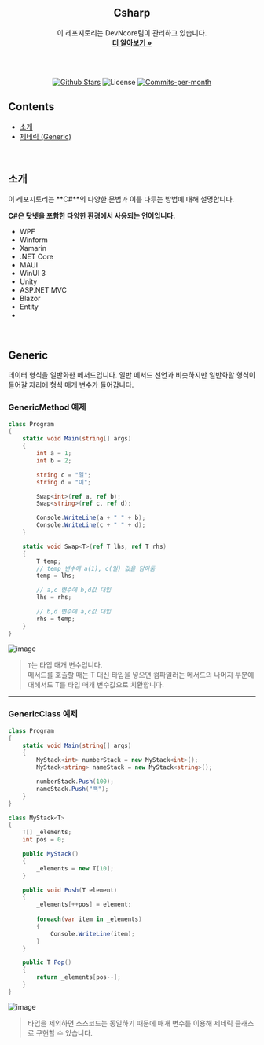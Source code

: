 <div align=center>
  <h2>Csharp</h2>
 
  이 레포지토리는 DevNcore팀이 관리하고 있습니다.
  <br />
  <a href="https://github.com/devncore/devncore"><strong>더 알아보기 »</strong></a>
 
  <br />
  <br />
 
  <p align="center">
   <a href="https://github.com/devncore/csharp/stargazers"><img src="https://img.shields.io/github/stars/devncore/csharp" alt="Github Stars"></a>
   <img src="https://img.shields.io/github/license/devncore/csharp" alt="License">
   <a href="https://github.com/devncore/csharp/pulse"><img src="https://img.shields.io/github/commit-activity/m/devncore/csharp" alt="Commits-per-month"></a>
 </p>
</div>

## Contents
- [소개](#소개)
- [제네릭 (Generic)](#Generic)

<br />

## 소개
이 레포지토리는 **C#**의 다양한 문법과 이를 다루는 방법에 대해 설명합니다.  

**C#은 닷넷을 포함한 다양한 환경에서 사용되는 언어입니다.**

- WPF
- Winform
- Xamarin
- .NET Core 
- MAUI
- WinUI 3
- Unity
- ASP.NET MVC
- Blazor
- Entity
- 
<br />

## Generic
데이터 형식을 일반화한 메서드입니다. 일반 메서드 선언과 비슷하지만 일반화할 형식이 들어갈 자리에 형식 매개 변수가 들어갑니다.    

### GenericMethod 예제

```csharp
class Program
{
    static void Main(string[] args)
    {
        int a = 1;
        int b = 2;

        string c = "일";
        string d = "이";

        Swap<int>(ref a, ref b);
        Swap<string>(ref c, ref d);

        Console.WriteLine(a + " " + b);
        Console.WriteLine(c + " " + d);
    }

    static void Swap<T>(ref T lhs, ref T rhs)
    {
        T temp;
        // temp 변수에 a(1), c(일) 값을 담아둠
        temp = lhs;

        // a,c 변수에 b,d값 대입
        lhs = rhs;

        // b,d 변수에 a,c값 대입
        rhs = temp;
    }
}
```

![image](https://user-images.githubusercontent.com/68521148/135848199-851e71c8-7ebc-4991-9375-08f52c760f11.png)

> `T`는 타입 매개 변수입니다.    
> 메서드를 호출할 때는 T 대신 타입을 넣으면 컴파일러는 메서드의 나머지 부분에 대해서도 T를 타입 매개 변수값으로 치환합니다.

***

### GenericClass 예제

```csharp
class Program
{
    static void Main(string[] args)
    {
        MyStack<int> numberStack = new MyStack<int>();
        MyStack<string> nameStack = new MyStack<string>();

        numberStack.Push(100);
        nameStack.Push("백");
    }
}

class MyStack<T>
{
    T[] _elements;
    int pos = 0;

    public MyStack()
    {
        _elements = new T[10];
    }

    public void Push(T element)
    {
        _elements[++pos] = element;
        
        foreach(var item in _elements)
        {
            Console.WriteLine(item);
        }
    }

    public T Pop()
    {
        return _elements[pos--];
    }
}
```

![image](https://user-images.githubusercontent.com/68521148/135850480-96792a80-79a5-49ba-914a-94d2b0a820e1.png)

> 타입을 제외하면 소스코드는 동일하기 때문에  매개 변수를 이용해 제네릭 클래스로 구현할 수 있습니다.
